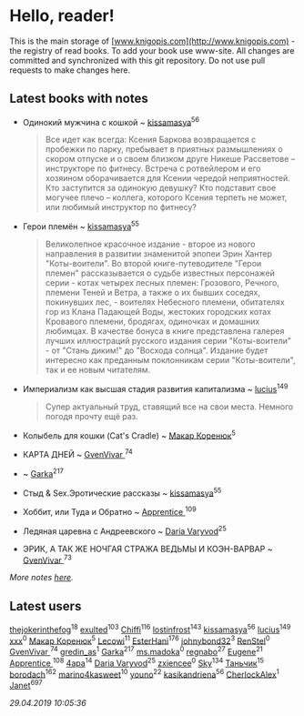# Hello, reader!
This is the main storage of [www.knigopis.com](http://www.knigopis.com) - the registry of read books.
To add your book use www-site. All changes are committed and synchronized with this git repository.
Do not use pull requests to make changes here.


## Latest books with notes
* Одинокий мужчина с кошкой ~ [kissamasya](users/684/68439978-vkontakte)<sup>56</sup>
    > Все идет как всегда: Ксения Баркова возвращается с пробежки по парку, пребывает в приятных размышлениях о скором отпуске и о своем близком друге Никеше Рассветове – инструкторе по фитнесу. Встреча с ротвейлером и его хозяином оборачивается для Ксении чередой неприятностей. Кто заступится за одинокую девушку? Кто подставит свое могучее плечо – коллега, которого Ксения терпеть не может, или любимый инструктор по фитнесу?

* Герои племён ~ [kissamasya](users/684/68439978-vkontakte)<sup>55</sup>
    > Великолепное красочное издание - второе из нового направления в развитии знаменитой эпопеи Эрин Хантер "Коты-воители". Во второй книге-путеводителе "Герои племен" рассказывается о судьбе известных персонажей серии - котах четырех лесных племен: Грозового, Речного, племени Теней и Ветра, а также о их бывших соседях, покинувших лес, - воителях Небесного племени, обитателях гор из Клана Падающей Воды, жестоких городских котах Кровавого племени, бродягах, одиночках и домашних любимцах. В качестве бонуса в книге представлена галерея лучших иллюстраций русского издания серии "Коты-воители" - от "Стань диким!" до "Восхода солнца". Издание будет интересно как преданным поклонникам серии "Коты-воители", так и ее новым читателям.

* Империализм как высшая стадия развития капитализма ~ [lucius](users/838/83820536-yandex)<sup>149</sup>
    > Супер актуальный труд, ставящий все на свои места. Немного погодя прочту ещё раз.

* Колыбель для кошки (Cat's Cradle) ~ [Макар Коренюк](users/126/126368737-vkontakte)<sup>5</sup>

* КАРТА ДНЕЙ ~ [GvenVivar ](users/158/158266434925901-facebook)<sup>74</sup>

*  ~ [Garka](users/115/115753719718250012620-google)<sup>217</sup>

* Стыд & Sex.Эротические рассказы ~ [kissamasya](users/684/68439978-vkontakte)<sup>55</sup>

* Хоббит, или Туда и Обратно ~ [Apprentice ](users/528/52821952-vkontakte)<sup>109</sup>

* Ледяная царевна с Андреевского ~ [Daria Varyvod](users/829/829893410524253-facebook)<sup>25</sup>

* ЭРИК, А ТАК ЖЕ НОЧГАЯ СТРАЖА  ВЕДЬМЫ И КОЭН-ВАРВАР ~ [GvenVivar ](users/158/158266434925901-facebook)<sup>73</sup>


_More notes [here](latest_books_with_notes.md)._


## Latest users
[thejokerinthefog](users/317/317244423-vkontakte)<sup>18</sup> 
[exulted](users/100/100599204551896265722-google)<sup>103</sup> 
[Chiffi](users/105/105831994080785626680-google)<sup>116</sup> 
[lostinfrost](users/217/217891524-vkontakte)<sup>143</sup> 
[kissamasya](users/684/68439978-vkontakte)<sup>56</sup> 
[lucius](users/838/83820536-yandex)<sup>149</sup> 
[xxx](users/109/109882790085735415479-google)<sup>0</sup> 
[Макар Коренюк](users/126/126368737-vkontakte)<sup>5</sup> 
[Lecowi](users/521/521873425-vkontakte)<sup>11</sup> 
[EsterHani](users/305/30558181-vkontakte)<sup>176</sup> 
[johnybond32](users/304/304041461-yandex)<sup>3</sup> 
[RenStel](users/112/112563761151554776409-google)<sup>0</sup> 
[GvenVivar ](users/158/158266434925901-facebook)<sup>74</sup> 
[gredin_as](users/277/277067555-vkontakte)<sup>1</sup> 
[Garka](users/115/115753719718250012620-google)<sup>217</sup> 
[ms.madoka](users/272/272093386-vkontakte)<sup>0</sup> 
[regnabo](users/870/870059322-yandex)<sup>27</sup> 
[Eugene](users/695/695244810674916-facebook)<sup>21</sup> 
[Apprentice ](users/528/52821952-vkontakte)<sup>108</sup> 
[4apa](users/117/117392596378069249667-google)<sup>14</sup> 
[Daria Varyvod](users/829/829893410524253-facebook)<sup>25</sup> 
[zxiencee](users/116/116459284797724113226-google)<sup>0</sup> 
[Sky](users/118/118049897850017649660-google)<sup>134</sup> 
[Таньчик](users/209/2096581563762610-facebook)<sup>15</sup> 
[borodach](users/157/15706320-vkontakte)<sup>162</sup> 
[marino4kasweet](users/992/99235108-yandex)<sup>10</sup> 
[youno](users/302/302928912-vkontakte)<sup>22</sup> 
[kasikandriena](users/152/152488954-vkontakte)<sup>56</sup> 
[CherlockAlex](users/100/100784255659089961550-google)<sup>1</sup> 
[Janet](users/108/108113656204404967440-google)<sup>697</sup> 


_29.04.2019 10:05:36_
